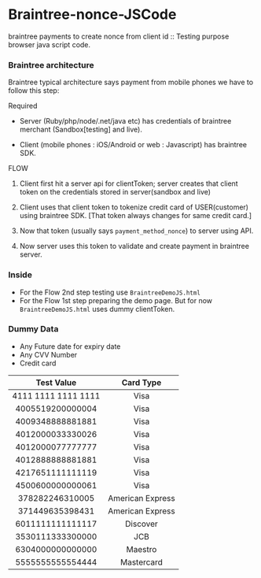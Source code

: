 # Braintree-nonce-JSCode
braintree payments to create nonce from client id :: Testing purpose browser java script code.

### Braintree architecture
Braintree typical architecture says payment from mobile phones we have to follow this step:

Required
- Server (Ruby/php/node/.net/java etc) has credentials of braintree merchant (Sandbox[testing] and live).

- Client (mobile phones : iOS/Android or web : Javascript) has braintree SDK.

FLOW
1. Client first hit a server api for clientToken; server creates that client token on the credentials stored in server(sandbox and live)

1. Client uses that client token to tokenize credit card of USER(customer) using braintree SDK. [That token always changes for same credit card.]

1. Now that token (usually says `payment_method_nonce`) to server using API.

1. Now server uses this token to validate and create payment in braintree server.


### Inside
- For the Flow 2nd step testing use `BraintreeDemoJS.html`
- For the Flow 1st step preparing the demo page. But for now `BraintreeDemoJS.html` uses dummy clientToken.

### Dummy Data

- Any Future date for expiry date
- Any CVV Number
- Credit card

| Test Value | Card Type |
|:--------------------:|:--------------------:|
| 4111 1111 1111 1111 |	Visa |
| 4005519200000004 | Visa |
| 4009348888881881 | Visa |
| 4012000033330026 | Visa |
| 4012000077777777 | Visa |
| 4012888888881881 | Visa |
| 4217651111111119 | Visa |
| 4500600000000061 | Visa |
| 378282246310005	| American Express |
| 371449635398431	| American Express |
| 6011111111111117 | Discover |
| 3530111333300000 |	JCB |
| 6304000000000000 |	Maestro |
| 5555555555554444 |	Mastercard |
